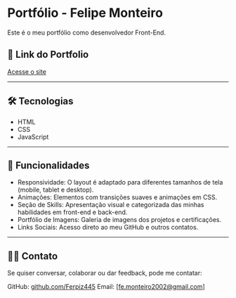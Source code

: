 # Portfólio - Felipe Monteiro

Este é o meu portfólio como desenvolvedor Front-End.

## 🔗 Link do Portfolio
[Acesse o site](https://ferpiz445.github.io/Portfolio/)

---

## 🛠 Tecnologias
- HTML
- CSS
- JavaScript

---

## 📑 Funcionalidades

- Responsividade: O layout é adaptado para diferentes tamanhos de tela (mobile, tablet e desktop).
- Animações: Elementos com transições suaves e animações em CSS.
- Seção de Skills: Apresentação visual e categorizada das minhas habilidades em front-end e back-end.
- Portfólio de Imagens: Galeria de imagens dos projetos e certificações.
- Links Sociais: Acesso direto ao meu GitHub e outros contatos.

---

## 👨‍💻 Contato

Se quiser conversar, colaborar ou dar feedback, pode me contatar:

GitHub: [github.com/Ferpiz445](https://github.com/Ferpiz445)
Email: [fe.monteiro2002@gmail.com]

